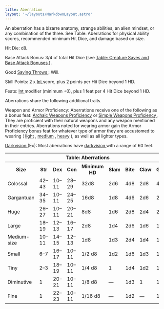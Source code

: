 ```yaml
---
title: Aberration
layout: '~/layouts/MarkdownLayout.astro'
---
```

An aberration has a bizarre anatomy, strange abilities, an alien mindset, or
any combination of the three. See Table: Aberrations for physical ability
scores, recommended minimum Hit Dice, and damage based on size.

Hit Die: d8.

Base Attack Bonus: 3/4 of total Hit Dice (see [ Table: Creature Saves and Base Attack Bonuses ](/modern.d20.srd/creature.types/index) ).

Good [ Saving Throws ](/modern.d20.srd/basics/saving.throws) : Will.

Skill Points: 2 x [ Int ](/modern.d20.srd/basics/ability.scores) score, plus 2
points per Hit Dice beyond 1 HD.

Feats: [ Int ](/modern.d20.srd/basics/ability.scores) modifier (minimum +0),
plus 1 feat per 4 Hit Dice beyond 1 HD.

Aberrations share the following additional traits.

Weapon and Armor Proficiency: Aberrations receive one of the following as a
bonus feat: [ Archaic Weapons Proficiency](/modern.d20.srd/feats/archaic.weapons.proficiency) or [ Simple Weapons Proficiency ](/modern.d20.srd/feats/simple.weapons.proficiency) . They are
proficient with their natural weapons and any weapon mentioned in their
entries. Aberrations noted for wearing armor gain the Armor Proficiency bonus
feat for whatever type of armor they are accustomed to wearing ( [ light](/modern.d20.srd/feats/armor.proficiency.light) , [ medium](/modern.d20.srd/feats/armor.proficiency.medium) , [ heavy](/modern.d20.srd/feats/armor.proficiency.heavy) ), as well as all lighter
types.

[ Darkvision ](/modern.d20.srd/special.abilities/darkvision) (Ex): Most
aberrations have [ darkvision ](/modern.d20.srd/special.abilities/darkvision)
with a range of 60 feet.


<table> <tr> <th colspan="9"> Table: Aberrations </th> </tr> <tr> <th> Size </th> <th> Str </th> <th> Dex </th> <th> Con </th> <th> Minimum HD </th> <th> Slam </th> <th> Bite </th> <th> Claw </th> <th> Gore </th> </tr> <tr> <td> Colossal </td> <td> 42–43 </td> <td> 10–11 </td> <td> 28–29 </td> <td> 32d8 </td> <td> 2d6 </td> <td> 4d8 </td> <td> 2d8 </td> <td> 4d6 </td> </tr> <tr class="shaded"> <td> Gargantuan </td> <td> 34–35 </td> <td> 10–11 </td> <td> 24–25 </td> <td> 16d8 </td> <td> 1d8 </td> <td> 4d6 </td> <td> 2d6 </td> <td> 2d8 </td> </tr> <tr> <td> Huge </td> <td> 26–27 </td> <td> 10–11 </td> <td> 20–21 </td> <td> 8d8 </td> <td> 1d6 </td> <td> 2d8 </td> <td> 2d4 </td> <td> 2d6 </td> </tr> <tr class="shaded"> <td> Large </td> <td> 18–19 </td> <td> 12–13 </td> <td> 16–17 </td> <td> 2d8 </td> <td> 1d4 </td> <td> 2d6 </td> <td> 1d6 </td> <td> 1d8 </td> </tr> <tr> <td> Medium-size </td> <td> 10–11 </td> <td> 14–15 </td> <td> 12–13 </td> <td> 1d8 </td> <td> 1d3 </td> <td> 2d4 </td> <td> 1d4 </td> <td> 1d6 </td> </tr> <tr class="shaded"> <td> Small </td> <td> 6–7 </td> <td> 16–17 </td> <td> 10–11 </td> <td> 1/2 d8 </td> <td> 1d2 </td> <td> 1d6 </td> <td> 1d3 </td> <td> 1d4 </td> </tr> <tr> <td> Tiny </td> <td> 2–3 </td> <td> 18–19 </td> <td> 10–11 </td> <td> 1/4 d8 </td> <td> 1 </td> <td> 1d4 </td> <td> 1d2 </td> <td> 1d3 </td> </tr> <tr class="shaded"> <td> Diminutive </td> <td> 1 </td> <td> 20–21 </td> <td> 10–11 </td> <td> 1/8 d8 </td> <td> — </td> <td> 1d3 </td> <td> 1 </td> <td> 1d2 </td> </tr> <tr> <td> Fine </td> <td> 1 </td> <td> 22–23 </td> <td> 10–11 </td> <td> 1/16 d8 </td> <td> — </td> <td> 1d2 </td> <td> — </td> <td> 1 </td> </tr> </table>



